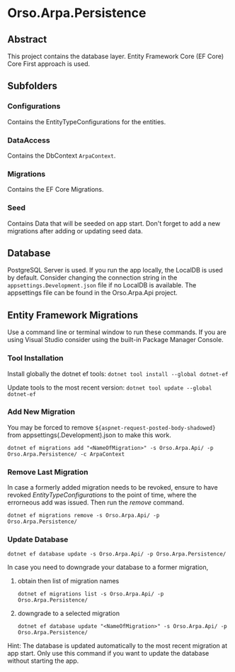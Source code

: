 # Orso.Arpa.Persistence

## Abstract
This project contains the database layer. Entity Framework Core (EF Core) Core First approach is used.

## Subfolders

### Configurations
Contains the EntityTypeConfigurations for the entities.

### DataAccess
Contains the DbContext `ArpaContext`.

### Migrations
Contains the EF Core Migrations.

### Seed
Contains Data that will be seeded on app start. Don't forget to add a new migrations after adding or updating seed data.

## Database

PostgreSQL Server is used. If you run the app locally, the LocalDB is used by default. Consider changing
the connection string in the `appsettings.Development.json` file if no LocalDB is available. The appsettings
file can be found in the Orso.Arpa.Api project.

## Entity Framework Migrations
Use a command line or terminal window to run these commands. If you are using Visual Studio consider using the
built-in Package Manager Console.

### Tool Installation

Install globally the dotnet ef tools: `dotnet tool install --global dotnet-ef`

Update tools to the most recent version: `dotnet tool update --global dotnet-ef`

### Add New Migration

You may be forced to remove `${aspnet-request-posted-body-shadowed}` from appsettings(.Development).json to make this work.
```
dotnet ef migrations add "<NameOfMigration>" -s Orso.Arpa.Api/ -p Orso.Arpa.Persistence/ -c ArpaContext
```

### Remove Last Migration
In case a formerly added migration needs to be revoked, ensure to have revoked *EntityTypeConfigurations* to the point of
time, where the errorneous add was issued. Then run the *remove* command.
```
dotnet ef migrations remove -s Orso.Arpa.Api/ -p Orso.Arpa.Persistence/
```

### Update Database
```
dotnet ef database update -s Orso.Arpa.Api/ -p Orso.Arpa.Persistence/
```
In case you need to downgrade your database to a former migration,

1. obtain then list of migration names
    ```
    dotnet ef migrations list -s Orso.Arpa.Api/ -p Orso.Arpa.Persistence/
    ```
1. downgrade to a selected migration
    ```
    dotnet ef database update "<NameOfMigration>" -s Orso.Arpa.Api/ -p Orso.Arpa.Persistence/
    ```


Hint: The database is updated automatically to the most recent migration at app start. Only use this
command if you want to update the database without starting the app.
